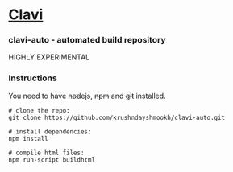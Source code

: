 # [Clavi](http://github.com/krushndayshmookh/clavi)
### clavi-auto - automated build repository
HIGHLY EXPERIMENTAL

### Instructions
You need to have ~~nodejs~~, ~~npm~~ and ~~git~~ installed.

~~~shell
# clone the repo:
git clone https://github.com/krushndayshmookh/clavi-auto.git

# install dependencies:
npm install

# compile html files:
npm run-script buildhtml
~~~
